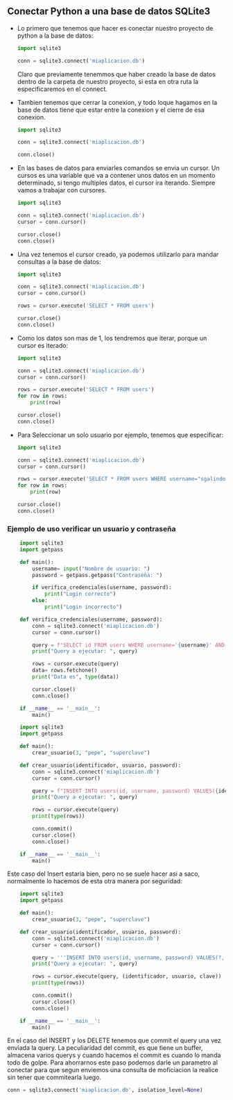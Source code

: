 ## Conectar Python a una base de datos SQLite3

- Lo primero que tenemos que hacer es conectar nuestro proyecto de python a la base de datos:
    ```python
    import sqlite3

    conn = sqlite3.connect('miaplicacion.db')
    ```
    Claro que previamente tenemmos que haber creado la base de datos dentro de la carpeta de nuestro proyecto, si esta en otra ruta la especificaremos en el connect.

- Tambien tenemos que cerrar la conexion, y todo loque hagamos en la base de datos tiene que estar entre la conexion y el cierre de esa conexion.
    ```python
    import sqlite3

    conn = sqlite3.connect('miaplicacion.db')

    conn.close()
    ```

- En las bases de datos para enviarles comandos se envia un cursor. Un cursos es una variable que va a contener unos datos en un momento determinado, si tengo multiples datos, el cursor ira iterando. Siempre vamos a trabajar con cursores. 
    ```python
    import sqlite3

    conn = sqlite3.connect('miaplicacion.db')
    cursor = conn.cursor()

    cursor.close()
    conn.close()
    ```

- Una vez tenemos el cursor creado, ya podemos utilizarlo para mandar consultas a la base de datos:
    ```python
    import sqlite3

    conn = sqlite3.connect('miaplicacion.db')
    cursor = conn.cursor()

    rows = cursor.execute('SELECT * FROM users')

    cursor.close()
    conn.close()
    ```

- Como los datos son mas de 1, los tendremos que iterar, porque un cursor es iterado:
    ```python
    import sqlite3

    conn = sqlite3.connect('miaplicacion.db')
    cursor = conn.cursor()

    rows = cursor.execute('SELECT * FROM users')
    for row in rows:
        print(row)

    cursor.close()
    conn.close()
    ```

- Para Seleccionar un solo usuario por ejemplo, tenemos que especificar:
    ```python
    import sqlite3

    conn = sqlite3.connect('miaplicacion.db')
    cursor = conn.cursor()

    rows = cursor.execute('SELECT * FROM users WHERE username="sgalindo"')
    for row in rows:
        print(row)

    cursor.close()
    conn.close()
    ```

### Ejemplo de uso verificar un usuario y contraseña

```python
    import sqlite3
    import getpass

    def main():
        username= input("Nombre de usuario: ")
        password = getpass.getpass("Contraseña: ")

        if verifica_credenciales(username, password):
            print("Login correcto")
        else:
            print("Login incorrecto")

    def verifica_credenciales(username, password):
        conn = sqlite3.connect('miaplicacion.db')
        cursor = conn.cursor()

        query = f"SELECT id FROM users WHERE username='{username}' AND password = '{password}'"
        print("Query a ejecutar: ", query)

        rows = cursor.execute(query)
        data= rows.fetchone()
        print("Data es", type(data))

        cursor.close()
        conn.close()

    if __name__ == '__main__':
        main()
```

```python
    import sqlite3
    import getpass

    def main():
        crear_usuario(3, "pepe", "superclave")

    def crear_usuario(identificador, usuario, password):
        conn = sqlite3.connect('miaplicacion.db')
        cursor = conn.cursor()

        query = f"INSERT INTO users(id, username, password) VALUES({identificador}, '{username}', '{password}')"
        print("Query a ejecutar: ", query)

        rows = cursor.execute(query)
        print(type(rows))

        conn.commit()
        cursor.close()
        conn.close()

    if __name__ == '__main__':
        main()
```
Este caso del Insert estaria bien, pero no se suele hacer asi a saco, normalmente lo hacemos de esta otra manera por seguridad:

```python
    import sqlite3
    import getpass

    def main():
        crear_usuario(3, "pepe", "superclave")

    def crear_usuario(identificador, usuario, password):
        conn = sqlite3.connect('miaplicacion.db')
        cursor = conn.cursor()

        query = '''INSERT INTO users(id, username, password) VALUES(?, ?, ?)'''
        print("Query a ejecutar: ", query)

        rows = cursor.execute(query, (identificador, usuario, clave))
        print(type(rows))

        conn.commit()
        cursor.close()
        conn.close()

    if __name__ == '__main__':
        main()
```
En el caso del INSERT y los DELETE tenemos que commit el query una vez enviada la query. La peculiaridad del commit, es que tiene un buffer, almacena varios querys y cuando hacemos el commit es cuando lo manda todo de golpe. Para ahorrarnos este paso podemos darle un parametro al conectar para que segun enviemos una consulta de moficiacion la realice sin tener que commitearla luego. 
```python
conn = sqlite3.connect('miaplicacion.db', isolation_level=None)
``` 